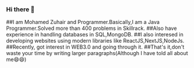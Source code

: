 ### Hi there 👋


##I am Mohamed Zuhair and Programmer.Basically,I am a Java Programmer.Solved more than 400 problems in Skillrack.
##Also have experience in handling databases in SQL,MongoDB.
##I also interesed in developing websites using modern libraries like ReactJS,NextJS,NodeJs.
##Recently, got interest in WEB3.0 and going through it.
##That's it,don't waste your time by writing larger paragraphs(Although I have told all about me😄😄)

<!--
**zuhair786/zuhair786** is a ✨ _special_ ✨ repository because its `README.md` (this file) appears on your GitHub profile.

Here are some ideas to get you started:

- 🔭 I’m currently working on ...
- 🌱 I’m currently learning ...
- 👯 I’m looking to collaborate on ...
- 🤔 I’m looking for help with ...
- 💬 Ask me about ...
- 📫 How to reach me: ...
- 😄 Pronouns: ...
- ⚡ Fun fact: ...
-->
